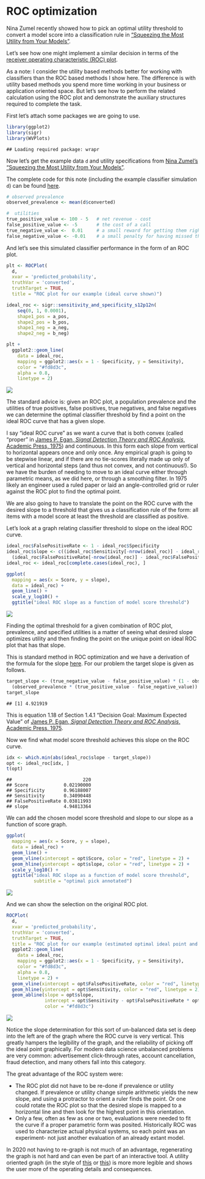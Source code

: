 ROC optimization
================

Nina Zumel recently showed how to pick an optimal utility threshold to
convert a model score into a classification rule in [“Squeezing the Most
Utility from Your
Models”](https://win-vector.com/2020/10/05/squeezing-the-most-utility-from-your-models/).

Let’s see how one might implement a similar decision in terms of the
[receiver operating characteristic (ROC)
plot](https://en.wikipedia.org/wiki/Receiver_operating_characteristic).

As a note: I consider the utility based methods better for working with
classifiers than the ROC based methods I show here. The difference is
with utility based methods you spend more time working in your business
or application oriented space. But let’s see how to perform the related
calculation using the ROC plot and demonstrate the auxiliary structures
required to complete the task.

First let’s attach some packages we are going to use.

``` r
library(ggplot2)
library(sigr)
library(WVPlots)
```

    ## Loading required package: wrapr

Now let’s get the example data `d` and utility specifications from [Nina
Zumel’s “Squeezing the Most Utility from Your
Models”](https://win-vector.com/2020/10/05/squeezing-the-most-utility-from-your-models/).

The complete code for this note (including the example classifier
simulation `d`) can be found
[here](https://github.com/WinVector/sigr/blob/main/extras/utility_modeling/ROC_optimization.Rmd).

``` r
# observed prevalence
observed_prevalence <- mean(d$converted)

#  utilities
true_positive_value <- 100 - 5   # net revenue - cost
false_positive_value <- -5       # the cost of a call
true_negative_value <-  0.01     # a small reward for getting them right
false_negative_value <- -0.01    # a small penalty for having missed them
```

And let’s see this simulated classifier performance in the form of an
ROC plot.

``` r
plt <- ROCPlot(
  d,
  xvar = 'predicted_probability',
  truthVar = 'converted',
  truthTarget = TRUE,
  title = "ROC plot for our example (ideal curve shown)")

ideal_roc <- sigr::sensitivity_and_specificity_s12p12n(
    seq(0, 1, 0.0001),
    shape1_pos = a_pos,
    shape2_pos = b_pos,
    shape1_neg = a_neg,
    shape2_neg = b_neg)

plt + 
  ggplot2::geom_line(
    data = ideal_roc,
    mapping = ggplot2::aes(x = 1 - Specificity, y = Sensitivity),
    color = "#fd8d3c",
    alpha = 0.8,
    linetype = 2)
```

![](ROC_optimization_files/figure-gfm/unnamed-chunk-4-1.png)<!-- -->

The standard advice is: given an ROC plot, a population prevalence and
the utilities of true positives, false positives, true negatives, and
false negatives we can determine the optimal classifier threshold by
find a point on the ideal ROC curve that has a given slope.

I say “ideal ROC curve” as we want a curve that is both convex (called
“proper” in [James P. Egan, *Signal Detection Theory and ROC
Analysis*, Academic Press,
1975](https://www.amazon.com/SDT/dp/0122328507)) and continuous. In this
form each slope from vertical to horizontal appears once and only once.
Any empirical graph is going to be stepwise linear, and if there are no
tie-scores literally made up only of vertical and horizontal steps (and
thus not convex, and not continuous\!). So we have the burden of needing
to move to an ideal curve either through parametric means, as we did
here, or through a smoothing filter. In 1975 likely an engineer used a
ruled paper or laid an angle-controlled grid or ruler against the ROC
plot to find the optimal point.

We are also going to have to translate the point on the ROC curve with
the desired slope to a threshold that gives us a classification rule of
the form: all items with a model score at least the threshold are
classified as positive.

Let’s look at a graph relating classifier threshold to slope on the
ideal ROC curve.

``` r
ideal_roc$FalsePositiveRate <- 1 - ideal_roc$Specificity
ideal_roc$slope <- c((ideal_roc$Sensitivity[-nrow(ideal_roc)] - ideal_roc$Sensitivity[-1])/
  (ideal_roc$FalsePositiveRate[-nrow(ideal_roc)] - ideal_roc$FalsePositiveRate[-1]), NA)
ideal_roc <- ideal_roc[complete.cases(ideal_roc), ]

ggplot(
  mapping = aes(x = Score, y = slope),
  data = ideal_roc) + 
  geom_line() + 
  scale_y_log10() + 
  ggtitle("ideal ROC slope as a function of model score threshold")
```

![](ROC_optimization_files/figure-gfm/unnamed-chunk-5-1.png)<!-- -->

Finding the optimal threshold for a given combination of ROC plot,
prevalence, and specified utilities is a matter of seeing what desired
slope optimizes utility and then finding the point on the unique point
on ideal ROC plot that has that slope.

This is standard method in ROC optimization and we have a derivation of
the formula for the slope
[here](https://github.com/WinVector/sigr/blob/main/extras/utility_modeling/ROC_utility.ipynb).
For our problem the target slope is given as follows.

``` r
target_slope <- (true_negative_value - false_positive_value) * (1 - observed_prevalence) / 
  (observed_prevalence * (true_positive_value - false_negative_value))
target_slope
```

    ## [1] 4.921919

This is equation 1.18 of Section 1.4.1 “Decision Goal: Maximum Expected
Value” of [James P. Egan, *Signal Detection Theory and ROC Analysis*,
Academic Press, 1975](https://www.amazon.com/SDT/dp/0122328507).

Now we find what model score threshold achieves this slope on the ROC
curve.

``` r
idx <- which.min(abs(ideal_roc$slope - target_slope))
opt <- ideal_roc[idx, ]
t(opt)
```

    ##                          220
    ## Score             0.02190000
    ## Specificity       0.96188007
    ## Sensitivity       0.34090448
    ## FalsePositiveRate 0.03811993
    ## slope             4.94813364

We can add the chosen model score threshold and slope to our slope as a
function of score graph.

``` r
ggplot(
  mapping = aes(x = Score, y = slope),
  data = ideal_roc) + 
  geom_line() + 
  geom_vline(xintercept = opt$Score, color = "red", linetype = 2) + 
  geom_hline(yintercept = opt$slope, color = "red", linetype = 2) + 
  scale_y_log10() + 
  ggtitle("ideal ROC slope as a function of model score threshold",
          subtitle = "optimal pick annotated")
```

![](ROC_optimization_files/figure-gfm/unnamed-chunk-8-1.png)<!-- -->

And we can show the selection on the original ROC plot.

``` r
ROCPlot(
  d,
  xvar = 'predicted_probability',
  truthVar = 'converted',
  truthTarget = TRUE,
  title = "ROC plot for our example (estimated optimal ideal point and slope shown)") + 
  ggplot2::geom_line(
    data = ideal_roc,
    mapping = ggplot2::aes(x = 1 - Specificity, y = Sensitivity),
    color = "#fd8d3c",
    alpha = 0.8,
    linetype = 2) + 
  geom_vline(xintercept = opt$FalsePositiveRate, color = "red", linetype = 2) + 
  geom_hline(yintercept = opt$Sensitivity, color = "red", linetype = 2) +
  geom_abline(slope = opt$slope, 
              intercept = opt$Sensitivity - opt$FalsePositiveRate * opt$slope,
              color = "#fd8d3c")
```

![](ROC_optimization_files/figure-gfm/unnamed-chunk-9-1.png)<!-- -->

Notice the slope determination for this sort of un-balanced data set is
deep into the left are of the graph where the ROC curve is very
vertical. This greatly hampers the legibility of the graph, and the
reliability of picking off the ideal point graphically. For modern data
science unbalanced problems are very common: advertisement click-through
rates, account cancellation, fraud detection, and many others fall into
this category.

The great advantage of the ROC system were:

  - The ROC plot did not have to be re-done if prevalence or utility
    changed. If prevalence or utility change simple arithmetic yields
    the new slope, and using a protractor to orient a ruler finds the
    point. Or one could rotate the ROC plot so that the desired slope is
    mapped to a horizontal line and then look for the highest point in
    this orientation.
  - Only a few, often as few as one or two, evaluations were needed to
    fit the curve if a proper parametric form was posited. Historically
    ROC was used to characterize actual physical systems, so each point
    was an experiment- not just another evaluation of an already extant
    model.

In 2020 not having to re-graph is not much of an advantage, regenerating
the graph is not hard and can even be part of an interactive tool. A
utility oriented graph (in the style of
[this](https://win-vector.com/2020/10/09/estimating-uncertainty-of-utility-curves/)
or
[this](https://win-vector.com/2020/10/05/squeezing-the-most-utility-from-your-models/))
is more more legible and shows the user more of the operating details
and consequences.
